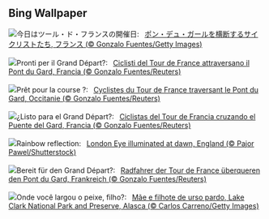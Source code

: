 ## Bing Wallpaper
![](https://www.bing.com/th?id=OHR.PelotonPont_JA-JP8854375139_UHD.jpg&w=1000)今日はツール・ド・フランスの開催日:&nbsp;&ensp;[ポン・デュ・ガールを横断するサイクリストたち, フランス (© Gonzalo Fuentes/Getty Images)](https://www.bing.com/th?id=OHR.PelotonPont_JA-JP8854375139_UHD.jpg)
<br><br/>
![](https://www.bing.com/th?id=OHR.PelotonPont_IT-IT1171234733_UHD.jpg&w=1000)Pronti per il Grand Départ?:&nbsp;&ensp;[Ciclisti del Tour de France attraversano il Pont du Gard, Francia (© Gonzalo Fuentes/Reuters)](https://www.bing.com/th?id=OHR.PelotonPont_IT-IT1171234733_UHD.jpg)
<br><br/>
![](https://www.bing.com/th?id=OHR.PelotonPont_FR-FR8876137653_UHD.jpg&w=1000)Prêt pour la course ?:&nbsp;&ensp;[Cyclistes du Tour de France traversant le Pont du Gard, Occitanie (© Gonzalo Fuentes/Reuters)](https://www.bing.com/th?id=OHR.PelotonPont_FR-FR8876137653_UHD.jpg)
<br><br/>
![](https://www.bing.com/th?id=OHR.PelotonPont_ES-ES5136624994_UHD.jpg&w=1000)¿Listo para el Grand Départ?:&nbsp;&ensp;[Ciclistas del Tour de Francia cruzando el Puente del Gard, Francia (© Gonzalo Fuentes/Reuters)](https://www.bing.com/th?id=OHR.PelotonPont_ES-ES5136624994_UHD.jpg)
<br><br/>
![](https://www.bing.com/th?id=OHR.LondonPride_EN-GB2746181543_UHD.jpg&w=1000)Rainbow reflection:&nbsp;&ensp;[London Eye illuminated at dawn, England (© Pajor Pawel/Shutterstock)](https://www.bing.com/th?id=OHR.LondonPride_EN-GB2746181543_UHD.jpg)
<br><br/>
![](https://www.bing.com/th?id=OHR.PelotonPont_DE-DE1709743153_UHD.jpg&w=1000)Bereit für den Grand Départ?:&nbsp;&ensp;[Radfahrer der Tour de France überqueren den Pont du Gard, Frankreich (© Gonzalo Fuentes/Reuters)](https://www.bing.com/th?id=OHR.PelotonPont_DE-DE1709743153_UHD.jpg)
<br><br/>
![](https://www.bing.com/th?id=OHR.ClamBears_PT-BR5661111850_UHD.jpg&w=1000)Onde você largou o peixe, filho?:&nbsp;&ensp;[Mãe e filhote de urso pardo, Lake Clark National Park and Preserve, Alasca (© Carlos Carreno/Getty Images)](https://www.bing.com/th?id=OHR.ClamBears_PT-BR5661111850_UHD.jpg)
<br><br/>

